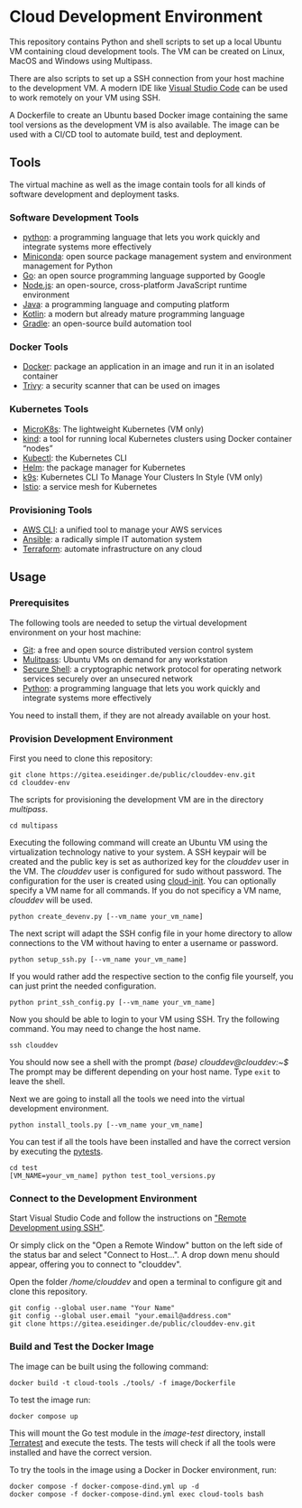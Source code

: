 # Cloud Development Environment

This repository contains Python and shell scripts to set up a local Ubuntu VM containing cloud development tools.
The VM can be created on Linux, MacOS and Windows using Multipass.

There are also scripts to set up a SSH connection from your host machine to the development VM.
A modern IDE like [Visual Studio Code](https://code.visualstudio.com/) can be used to work remotely on your VM using SSH.

A Dockerfile to create an Ubuntu based Docker image containing the same tool versions as the development VM is also available.
The image can be used with a CI/CD tool to automate build, test and deployment.

## Tools

The virtual machine as well as the image contain tools for all kinds of software development and deployment tasks.

### Software Development Tools

* [python](https://www.python.org/): a programming language that lets you work quickly and integrate systems more effectively
* [Miniconda](https://docs.conda.io/en/latest/miniconda.html): open source package management system and environment management for Python
* [Go](https://go.dev/): an open source programming language supported by Google
* [Node.js](https://nodejs.org/): an open-source, cross-platform JavaScript runtime environment
* [Java](https://www.java.com/): a programming language and computing platform
* [Kotlin](https://kotlinlang.org/): a modern but already mature programming language
* [Gradle](https://gradle.org/): an open-source build automation tool

### Docker Tools

* [Docker](https://www.docker.com/): package an application in an image and run it in an isolated container
* [Trivy](https://github.com/aquasecurity/trivy): a security scanner that can be used on images

### Kubernetes Tools

* [MicroK8s](https://microk8s.io/): The lightweight Kubernetes (VM only)
* [kind](https://kind.sigs.k8s.io/): a tool for running local Kubernetes clusters using Docker container “nodes”
* [Kubectl](https://kubernetes.io/docs/reference/kubectl/): the Kubernetes CLI
* [Helm](https://helm.sh/): the package manager for Kubernetes
* [k9s](https://k9scli.io/): Kubernetes CLI To Manage Your Clusters In Style (VM only)
* [Istio](https://istio.io/): a service mesh for Kubernetes

### Provisioning Tools

* [AWS CLI](https://aws.amazon.com/de/cli/): a unified tool to manage your AWS services
* [Ansible](https://docs.ansible.com/ansible/latest/index.html): a radically simple IT automation system
* [Terraform](https://www.terraform.io/): automate infrastructure on any cloud

## Usage

### Prerequisites

The following tools are needed to setup the virtual development environment on your host machine:

* [Git](https://git-scm.com/): a free and open source distributed version control system
* [Mulitpass](https://multipass.run/): Ubuntu VMs on demand for any workstation
* [Secure Shell](https://en.wikipedia.org/wiki/Secure_Shell): a cryptographic network protocol for operating network services securely over an unsecured network
* [Python](https://www.python.org/): a programming language that lets you work quickly and integrate systems more effectively

You need to install them, if they are not already available on your host.

### Provision Development Environment

First you need to clone this repository:

```
git clone https://gitea.eseidinger.de/public/clouddev-env.git
cd clouddev-env
```

The scripts for provisioning the development VM are in the directory _multipass_.

```
cd multipass
```

Executing the following command will create an Ubuntu VM using the virtualization technology native to your system.
A SSH keypair will be created and the public key is set as authorized key for the _clouddev_ user in the VM.
The _clouddev_ user is configured for sudo without password. The configuration for the user is created using
[cloud-init](https://cloudinit.readthedocs.io/en/latest/).
You can optionally specify a VM name for all commands. If you do not specificy a VM name, _clouddev_ will be used.

```
python create_devenv.py [--vm_name your_vm_name]
```

The next script will adapt the SSH config file in your home directory to allow connections to the VM without having
to enter a username or password.

```
python setup_ssh.py [--vm_name your_vm_name]
```

If you would rather add the respective section to the config file yourself, you can just print the needed configuration.

```
python print_ssh_config.py [--vm_name your_vm_name]
```

Now you should be able to login to your VM using SSH. Try the following command.
You may need to change the host name.

```
ssh clouddev
```

You should now see a shell with the prompt _(base) clouddev@clouddev:~$_
The prompt may be different depending on your host name. Type `exit` to leave the shell.

Next we are going to install all the tools we need into the virtual development environment.

```
python install_tools.py [--vm_name your_vm_name]
```

You can test if all the tools have been installed and have the correct version by executing the
[pytests](https://docs.pytest.org/).


```
cd test
[VM_NAME=your_vm_name] python test_tool_versions.py
```

### Connect to the Development Environment

Start Visual Studio Code and follow the instructions on ["Remote Development using SSH"](https://code.visualstudio.com/docs/remote/ssh).

Or simply click on the "Open a Remote Window" button on the left side of the status bar and select "Connect to Host...".
A drop down menu should appear, offering you to connect to "clouddev".

Open the folder _/home/clouddev_ and open a terminal to configure git and clone this repository.

```
git config --global user.name "Your Name"
git config --global user.email "your.email@address.com"
git clone https://gitea.eseidinger.de/public/clouddev-env.git
```

### Build and Test the Docker Image

The image can be built using the following command:
```
docker build -t cloud-tools ./tools/ -f image/Dockerfile
```

To test the image run:
```
docker compose up
```

This will mount the Go test module in the _image-test_ directory, install [Terratest](https://terratest.gruntwork.io/) and execute the tests.
The tests will check if all the tools were installed and have the correct version. 

To try the tools in the image using a Docker in Docker environment, run:
```
docker compose -f docker-compose-dind.yml up -d
docker compose -f docker-compose-dind.yml exec cloud-tools bash
```
